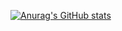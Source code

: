 [![Anurag's GitHub stats](https://github-readme-stats.vercel.app/api?username=mymoonyue&theme=omni&show_icons=true&hide=contribs,prs)](https://github.com/anuraghazra/github-readme-stats)
